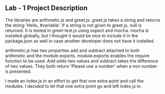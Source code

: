 ## Lab - 1 Project Description

The libraries are arithmetic.js and greet.js. greet.js takes a string and returns the string 'Hello, #variable'. If a string is not given to greet.js, null is returned. It is tested in greet-test.js using expect and mocha. mocha is installed globally, but I thought it would be nice to include it in the package.json as well in case another developer does not have it installed.

arithmetic.js has two properties add and subtract attached to both arithmetic and the module.exports. module.exports enables the require function to be used. Add adds two values and subtract takes the difference of two values. They both return 'Please use a number' when a non number is presented.

I made an index.js in an effort to get that one extra point and call the modules. I decided to let that one extra point go and left index.js in.
